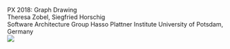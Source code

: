 <lively-presentation tabindex="0"><div class="lively-slide" style="display: block;"> <!-- markdown-config presentation=true --> <!-- #TODO make style links in container content relative to url --> <!-- <link rel="stylesheet" type="text/css" href="style.css" /> --> <link rel="stylesheet" type="text/css" href="doc/PX2018/style.css"></link><link rel="stylesheet" type="text/css" href="src/client/lively.css"></link><link rel="stylesheet" type="text/css" href="templates/livelystyle.css"></link><style> .lively-slide { border: 1px solid rgb(220,220,220) page-break-before: always; /* border: 2px solid red */ } p { font-size: 18pt } @media print { .lively-slide { page-break-before: always; border: 0px solid white; /* border: 2px solid blue; */ } } </style> <div class="title">PX 2018: Graph Drawing</div> <div class="authors">Theresa Zobel, Siegfried Horschig</div> <div class="credentials">Software Architecture Group Hasso Plattner Institute University of Potsdam, Germany</div> <lively-script><script>var button = document.createElement("button") button.textContent = "print" button.onclick = async () => { var presentation = lively.query(this, "lively-presentation") presentation.print() } button.style = "position: absolute; bottom: 10px; left: 10px" button</script> </lively-script> ![](https://lively-kernel.org/lively4/lively4-jens/doc/PX2018/media/hpi_logo.png) <div class="page-number"></div> </div> <div class="lively-slide" style="display: none;"> # Abstract ![](https://lively-kernel.org/lively4/lively4-core/doc/PX2018/project_6/./img/standard-layout-1.gif) ![](https://lively-kernel.org/lively4/lively4-jens/doc/PX2018/media/hpi_logo.png) <div class="page-number"></div> </div> <div class="lively-slide" style="display: none;"> # Demo <div><svg width="900" height="500" id="svgContainer" style="border-style: solid"><g class="nodes"><circle r="10" cx="504.6702363960105" cy="224.1597547660516"></circle><title>1</title><circle r="10" cx="441.51370049050007" cy="302.68207250555514"></circle><title>2</title><circle r="10" cx="403.88576893763576" cy="223.1253175807241"></circle><title>3</title></g><g class="links"><line stroke-width="1" stroke="lightgray" x1="504.6702363960105" y1="224.1597547660516" x2="441.51370049050007" y2="302.68207250555514"></line><line stroke-width="1.4142135623730951" stroke="lightgray" x1="504.6702363960105" y1="224.1597547660516" x2="403.88576893763576" y2="223.1253175807241"></line></g></svg><button id="addNode">Add Node</button></div> <lively-script><script>import d3 from "src/external/d3.v5.js" var addNodeButton = lively.query(this, "#addNode"); addNodeButton.onclick = async () => { addNode(); } var svg = d3.select(lively.query(this, "#svgContainer")); var nodeId = 3; var graphJson = { "nodes": [ {"id": "1", "group": 1}, {"id": "2", "group": 2}, {"id": "3", "group": 3} ], "links": [ {"source": "1", "target": "2", "value": 1}, {"source": "1", "target": "3", "value": 2} ] } function getGraphJSON() { return graphJson; } function addNode() { nodeId++; var newNode = {"id": nodeId, "group": nodeId}; var newLink = {"source": "1", "target": nodeId, "value": 2}; graphJson["nodes"].push(newNode); graphJson["links"].push(newLink); console.log(graphJson); // restart(); } function restart() { console.log('restart'); } (async () => { var color = d3.scaleOrdinal(d3.schemeCategory20); var graph = getGraphJSON(), width = +svg.attr("width"), height = +svg.attr("height"); var simulation = d3.forceSimulation() .force("link", d3.forceLink().id(function(d) { return d.id; })) .force("charge", d3.forceManyBody()) .force("center", d3.forceCenter(width / 2, height / 2)); var node = svg.append("g") .attr("class", "nodes") .selectAll("circle") .data(graph.nodes) node.exit().remove(); node = node.enter().append("circle") .attr("r", 10) .attr("fill", function(d) { return color(d.group); }) .call(d3.drag() .on("start", dragstarted.bind(this, simulation)) .on("drag", dragged.bind(this, simulation)) .on("end", dragended.bind(this, simulation))) .merge(node); var link = svg.append("g") .attr("class", "links") .selectAll("line") .data(graph.links) link.exit().remove(); link = link.enter().append("line") .attr("stroke-width", function(d) { return Math.sqrt(d.value); }) .attr("stroke", "lightgray") .merge(link); node.append("title") .text(function(d) { return d.id; }); simulation .nodes(graph.nodes) .on("tick", ticked.bind(this, link, node)); simulation.force("link") .links(graph.links) .distance(100); simulation.alpha(1).restart(); })(); function ticked(link, node) { link .attr("x1", function(d) { return d.source.x; }) .attr("y1", function(d) { return d.source.y; }) .attr("x2", function(d) { return d.target.x; }) .attr("y2", function(d) { return d.target.y; }); node .attr("cx", function(d) { return d.x; }) .attr("cy", function(d) { return d.y; }); } function dragstarted(simulation, d) { if (!d3.event.active) simulation.alphaTarget(0.3).restart(); d.fx = d.x; d.fy = d.y; } function dragged(simulation, d) { d.fx = d3.event.x; d.fy = d3.event.y; } function dragended(simulation, d) { if (!d3.event.active) simulation.alphaTarget(0); d.fx = null; d.fy = null; }</script> </lively-script> ![](https://lively-kernel.org/lively4/lively4-jens/doc/PX2018/media/hpi_logo.png) <div class="page-number"></div> </div> <div class="lively-slide" style="display: none;"> <!-- #TODO pull this up into presentation? --> <lively-script><script>// poor men's slide master var presentation = lively.query(this, "lively-presentation") if (presentation && presentation.slides) { presentation.slides().forEach(ea => { var img = document.createElement("img") img.classList.add("logo") img.src="https://lively-kernel.org/lively4/lively4-jens/doc/PX2018/media/hpi_logo.png" img.setAttribute("width", "50px") ea.appendChild(img) var div = document.createElement("div") div.classList.add("page-number") ea.appendChild(div) }); } ""</script> </lively-script> ![](https://lively-kernel.org/lively4/lively4-jens/doc/PX2018/media/hpi_logo.png) <div class="page-number"></div> </div> </lively-presentation>